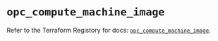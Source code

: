 # `opc_compute_machine_image`

Refer to the Terraform Registory for docs: [`opc_compute_machine_image`](https://www.terraform.io/docs/providers/opc/r/compute_machine_image).
